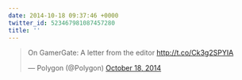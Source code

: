 ```yaml
---
date: 2014-10-18 09:37:46 +0000
twitter_id: 523467981087457280
title: ''
---
```


<blockquote class="twitter-tweet"><p lang="en" dir="ltr">On GamerGate: A letter from the editor <a href="http://t.co/Ck3g2SPYIA">http://t.co/Ck3g2SPYIA</a></p>&mdash; Polygon (@Polygon) <a href="https://twitter.com/Polygon/status/523276214904291329?ref_src=twsrc%5Etfw">October 18, 2014</a></blockquote>
<script async src="https://platform.twitter.com/widgets.js" charset="utf-8"></script>
